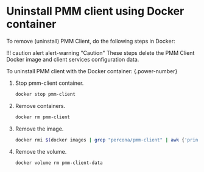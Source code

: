 # Uninstall PMM client using Docker container

To remove (uninstall) PMM Client, do the following steps in Docker:

!!! caution alert alert-warning "Caution"
    These steps delete the PMM Client Docker image and client services configuration data.

To uninstall PMM client with the Docker container:
{.power-number}

1. Stop pmm-client container.

    ```sh
    docker stop pmm-client
    ```

2. Remove containers.

    ```sh
    docker rm pmm-client
    ```

3. Remove the image.

    ```sh
    docker rmi $(docker images | grep "percona/pmm-client" | awk {'print $3'})
    ```

4. Remove the volume.

    ```sh
    docker volume rm pmm-client-data
    ```